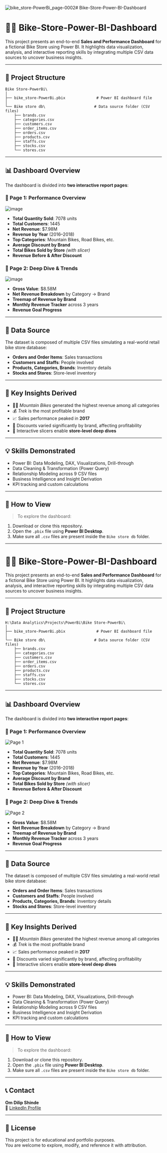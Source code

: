 ![bike_store-PowerBi_page-0002](https://github.com/user-attachments/assets/fae7ba3a-ca15-43fa-ab10-2d26af3696f7)# Bike-Store-Power-BI-Dashboard
# 🚴‍♂️ Bike-Store-Power-BI-Dashboard

This project presents an end-to-end **Sales and Performance Dashboard** for a fictional Bike Store using Power BI. It highlights data visualization, analysis, and interactive reporting skills by integrating multiple CSV data sources to uncover business insights.

---

## 📁 Project Structure

```plaintext
Bike Store-PowerBi\
│
├── bike_store-PowerBi.pbix              # Power BI dashboard file
│
└── Bike store db\                      # Data source folder (CSV files)
    ├── brands.csv
    ├── categories.csv
    ├── customers.csv
    ├── order_items.csv
    ├── orders.csv
    ├── products.csv
    ├── staffs.csv
    ├── stocks.csv
    └── stores.csv
```

---

## 📊 Dashboard Overview

The dashboard is divided into **two interactive report pages**:

### 🔹 Page 1: Performance Overview
![image](https://github.com/user-attachments/assets/2a7c02a2-fa3c-4513-92e5-fa7b1689c60d)

- **Total Quantity Sold**: 7078 units  
- **Total Customers**: 1445  
- **Net Revenue**: $7.98M  
- **Revenue by Year** (2016–2018)  
- **Top Categories**: Mountain Bikes, Road Bikes, etc.  
- **Average Discount by Brand**  
- **Total Bikes Sold by Store** *(with slicer)*  
- **Revenue Before & After Discount**

### 🔹 Page 2: Deep Dive & Trends
![image](https://github.com/user-attachments/assets/d6ab98de-ba53-4ed0-8583-b173d135807c)


- **Gross Value**: $8.58M  
- **Net Revenue Breakdown** by Category → Brand  
- **Treemap of Revenue by Brand**  
- **Monthly Revenue Tracker** across 3 years  
- **Revenue Goal Progress**

---

## 📂 Data Source

The dataset is composed of multiple CSV files simulating a real-world retail bike store database:
- **Orders and Order Items**: Sales transactions
- **Customers and Staffs**: People involved
- **Products, Categories, Brands**: Inventory details
- **Stocks and Stores**: Store-level inventory

---

## 🧠 Key Insights Derived

- 🚵‍♂️ *Mountain Bikes* generated the highest revenue among all categories  
- 💰 *Trek* is the most profitable brand  
- 📈 Sales performance peaked in **2017**  
- 💸 Discounts varied significantly by brand, affecting profitability  
- 🧭 Interactive slicers enable **store-level deep dives**

---

## 💡 Skills Demonstrated

- Power BI: Data Modeling, DAX, Visualizations, Drill-through
- Data Cleaning & Transformation (Power Query)
- Relationship Modeling across 9 CSV files
- Business Intelligence and Insight Derivation
- KPI tracking and custom calculations

---

## 📌 How to View

> To explore the dashboard:

1. Download or clone this repository.
2. Open the `.pbix` file using **Power BI Desktop**.
3. Make sure all `.csv` files are present inside the `Bike store db` folder.

---

# 🚴‍♂️ Bike-Store-Power-BI-Dashboard

This project presents an end-to-end **Sales and Performance Dashboard** for a fictional Bike Store using Power BI. It highlights data visualization, analysis, and interactive reporting skills by integrating multiple CSV data sources to uncover business insights.

---

## 📁 Project Structure

```plaintext
H:\Data Analytics\Projects\PowerBi\Bike Store-PowerBi\
│
├── bike_store-PowerBi.pbix              # Power BI dashboard file
│
└── Bike store db\                      # Data source folder (CSV files)
    ├── brands.csv
    ├── categories.csv
    ├── customers.csv
    ├── order_items.csv
    ├── orders.csv
    ├── products.csv
    ├── staffs.csv
    ├── stocks.csv
    └── stores.csv
```

---

## 📊 Dashboard Overview

The dashboard is divided into **two interactive report pages**:

### 🔹 Page 1: Performance Overview
![Page 1](screenshots/page1.png)

- **Total Quantity Sold**: 7078 units  
- **Total Customers**: 1445  
- **Net Revenue**: $7.98M  
- **Revenue by Year** (2016–2018)  
- **Top Categories**: Mountain Bikes, Road Bikes, etc.  
- **Average Discount by Brand**  
- **Total Bikes Sold by Store** *(with slicer)*  
- **Revenue Before & After Discount**

### 🔹 Page 2: Deep Dive & Trends
![Page 2](screenshots/page2.png)

- **Gross Value**: $8.58M  
- **Net Revenue Breakdown** by Category → Brand  
- **Treemap of Revenue by Brand**  
- **Monthly Revenue Tracker** across 3 years  
- **Revenue Goal Progress**

---

## 📂 Data Source

The dataset is composed of multiple CSV files simulating a real-world retail bike store database:
- **Orders and Order Items**: Sales transactions
- **Customers and Staffs**: People involved
- **Products, Categories, Brands**: Inventory details
- **Stocks and Stores**: Store-level inventory

---

## 🧠 Key Insights Derived

- 🚵‍♂️ *Mountain Bikes* generated the highest revenue among all categories  
- 💰 *Trek* is the most profitable brand  
- 📈 Sales performance peaked in **2017**  
- 💸 Discounts varied significantly by brand, affecting profitability  
- 🧭 Interactive slicers enable **store-level deep dives**

---

## 💡 Skills Demonstrated

- Power BI: Data Modeling, DAX, Visualizations, Drill-through
- Data Cleaning & Transformation (Power Query)
- Relationship Modeling across 9 CSV files
- Business Intelligence and Insight Derivation
- KPI tracking and custom calculations

---

## 📌 How to View

> To explore the dashboard:

1. Download or clone this repository.
2. Open the `.pbix` file using **Power BI Desktop**.
3. Make sure all `.csv` files are present inside the `Bike store db` folder.

---

## 📞 Contact

**Om Dilip Shinde**  
🔗 [LinkedIn Profile](https://www.linkedin.com/in/omdilipshinde)  


---

## 📁 License

This project is for educational and portfolio purposes.  
You are welcome to explore, modify, and reference it with attribution.


